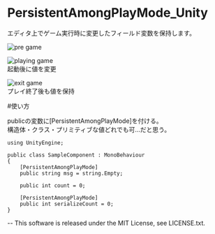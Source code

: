 PersistentAmongPlayMode_Unity
=========================

エディタ上でゲーム実行時に変更したフィールド変数を保持します。

![pre game](https://raw.github.com/tsubaki/SerializedParameter_Unity/gh-pages/01.jpg)

![playing game](https://raw.github.com/tsubaki/SerializedParameter_Unity/gh-pages/02.jpg)  
起動後に値を変更

![exit game](https://raw.github.com/tsubaki/SerializedParameter_Unity/gh-pages/03.jpg)  
プレイ終了後も値を保持

#使い方

publicの変数に[PersistentAmongPlayMode]を付ける。  
構造体・クラス・プリミティブな値どれでも可…だと思う。

```
using UnityEngine;

public class SampleComponent : MonoBehaviour
{
	[PersistentAmongPlayMode]
	public string msg = string.Empty;

	public int count = 0;

	[PersistentAmongPlayMode]
	public int serializeCount = 0;
}
```

--
This software is released under the MIT License, see LICENSE.txt.
